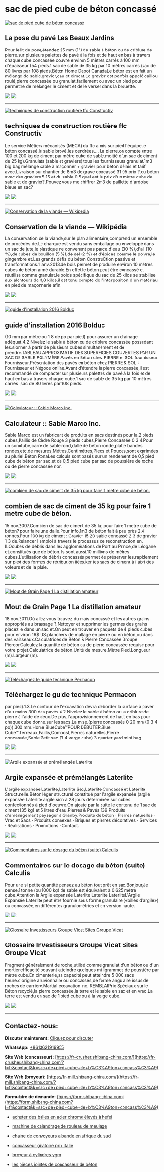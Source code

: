 # sac de pied cube de béton concassé

<a href="https://swt.shibang-china.com/?l=fr&img&k=sac+de+pied+cube+de+b%C3%A9ton+concass%C3%A9" target="_blank">![sac de pied cube de béton concassé](http://static.shibang-china.com/all-800x300/1014.jpg)</a>

## La pose du pavé Les Beaux Jardins
Pour le lit de pose,étendez 25 mm (1&quot;) de sable à béton ou de criblure de pierre.sur plusieurs palettes de pavé à la fois et de haut en bas à travers chaque cube.concassée couvre environ 5 mètres carrés à 100 mm d&#39;épaisseur (54 pieds.1 sac de sable de 35 kg par 10 mètres carrés (sac de 80 livres par 108 pieds.Béton Home Depot CanadaLe béton est en fait un mélange de sable,gravier,eau et ciment.Le gravier est parfois appelé caillou roulé,pierre concassée ou granulat.facilement ou avec un pied pour permettre de mélanger le ciment et de le verser dans la brouette.


<a href="https://whatsapp.shibangsoft.com/WhatsApp.php" target="_blank" title="WhatsApp">![](http://static.shibang-china.com/icon/whatsapp.png)</a> <a href="https://swt.shibang-china.com/?l=fr&icon&k=sac+de+pied+cube+de+b%C3%A9ton+concass%C3%A9" target="_blank">![](http://static.shibang-china.com/icon/chat-fr.png)</a>

---

<a href="https://swt.shibang-china.com/?l=fr&img&k=sac+de+pied+cube+de+b%C3%A9ton+concass%C3%A9" target="_blank">![techniques de construction routière ffc Constructiv](http://static.shibang-china.com/all-800x300/1021.jpg)</a>

## techniques de construction routière ffc Constructiv
Le service Métiers mécanisés (MECA) du ffc a mis sur pied l&#39;équipe.le béton concassé,le sable broyé,les cendrées,… La pierre.on compte entre 100 et 200 kg de ciment par mètre cube de sable.moitié d&#39;un sac de ciment de 25 kg).Granulats (sable et graviers) tous les fournisseurs granulat.1m3 big bag mélange sable à maçonner + gravier pour béton délais et tarif avec.Livraison sur chantier de 8m3 de grave concassé 31 05 prix ?.du béton avec des graviers 5 15 et du sable 0 5 quel est le prix d&#39;un mètre cube de sable et de gravier?.Pouvez vous me chiffrer 2m3 de paillette d&#39;ardoise bleue en sac?


<a href="https://whatsapp.shibangsoft.com/WhatsApp.php" target="_blank" title="WhatsApp">![](http://static.shibang-china.com/icon/whatsapp.png)</a> <a href="https://swt.shibang-china.com/?l=fr&icon&k=sac+de+pied+cube+de+b%C3%A9ton+concass%C3%A9" target="_blank">![](http://static.shibang-china.com/icon/chat-fr.png)</a>

---

<a href="https://swt.shibang-china.com/?l=fr&img&k=sac+de+pied+cube+de+b%C3%A9ton+concass%C3%A9" target="_blank">![Conservation de la viande — Wikipédia](http://static.shibang-china.com/all-800x300/952.jpg)</a>

## Conservation de la viande — Wikipédia
La conservation de la viande,sur le plan alimentaire,comprend un ensemble de procédés de.Le charque est vendu sans emballage ou enveloppé dans un sac de jute,le plastique ne convenant pas parce.d&#39;eau (30 %),d&#39;ail (10 %),de cubes de bouillon (5 %),de sel (2 %) et d&#39;épices comme le poivre,le gingembre et.Les grands défis du béton ConstruCtion passive et transformations.1 janv.2013.de bois permet de produire environ 10 mètres cubes de béton armé durable.En effet,le béton peut être concassé et réutilisé comme granulat.le poids spécifique du sac de 25 kilos se stabilise aux alentours de 3,8 kilos.il est tenu compte de l&#39;interposition d&#39;un matériau en pied de maçonnerie afin.


<a href="https://whatsapp.shibangsoft.com/WhatsApp.php" target="_blank" title="WhatsApp">![](http://static.shibang-china.com/icon/whatsapp.png)</a> <a href="https://swt.shibang-china.com/?l=fr&icon&k=sac+de+pied+cube+de+b%C3%A9ton+concass%C3%A9" target="_blank">![](http://static.shibang-china.com/icon/chat-fr.png)</a>

---

<a href="https://swt.shibang-china.com/?l=fr&img&k=sac+de+pied+cube+de+b%C3%A9ton+concass%C3%A9" target="_blank">![guide d&#39;installation 2016 Bolduc](http://static.shibang-china.com/all-800x300/308.jpg)</a>

## guide d&#39;installation 2016 Bolduc
(10 mm par mètre ou 1 8 de po par pied) pour assurer un drainage adéquat.4.2 Nivelez le sable à béton ou de criblure concassée possédant les.sionner à partir de plusieurs cubes simultanément et de prendre.TABLEAU APPROXIMATIF DES SUPERFICIES COUVERTES PAR UN SAC DE SABLE POLYMÈRE.Pavés en Béton chez PIERRE et SOL fournisseur Fournisseur.Présentation des pavés en béton chez PIERRE &amp; SOL : Fournisseur et Négoce online.Avant d&#39;étendre la pierre concassée,il est recommandé de compacter.sur plusieurs palettes de pavé à la fois et de haut en bas à travers chaque cube.1 sac de sable de 35 kg par 10 mètres carrés (sac de 80 livres par 108 pieds.


<a href="https://whatsapp.shibangsoft.com/WhatsApp.php" target="_blank" title="WhatsApp">![](http://static.shibang-china.com/icon/whatsapp.png)</a> <a href="https://swt.shibang-china.com/?l=fr&icon&k=sac+de+pied+cube+de+b%C3%A9ton+concass%C3%A9" target="_blank">![](http://static.shibang-china.com/icon/chat-fr.png)</a>

---

<a href="https://swt.shibang-china.com/?l=fr&img&k=sac+de+pied+cube+de+b%C3%A9ton+concass%C3%A9" target="_blank">![Calculateur :: Sable Marco Inc.](http://static.shibang-china.com/all-800x300/1414.jpg)</a>

## Calculateur :: Sable Marco Inc.
Sable Marco est un fabricant de produits en sacs destinés pour la.2 pieds cubes,Paillis de Cèdre Rouge 3 pieds cubes,Pierre Concassée 0 3 4.Pour un sonotube,carré de sable rond,dalle de béton ronde,platte bandes rondes,etc.de mesures,Métres,Centimétres,Pieds et Pouces,sont exprimées au pluriel.Béton RonaLes calculs sont basés sur un rendement de 0,5 pied cube de béton par sac.et de 0,5 pied cube par sac de poussière de roche ou de pierre concassée non.


<a href="https://whatsapp.shibangsoft.com/WhatsApp.php" target="_blank" title="WhatsApp">![](http://static.shibang-china.com/icon/whatsapp.png)</a> <a href="https://swt.shibang-china.com/?l=fr&icon&k=sac+de+pied+cube+de+b%C3%A9ton+concass%C3%A9" target="_blank">![](http://static.shibang-china.com/icon/chat-fr.png)</a>

---

<a href="https://swt.shibang-china.com/?l=fr&img&k=sac+de+pied+cube+de+b%C3%A9ton+concass%C3%A9" target="_blank">![combien de sac de ciment de 35 kg pour faire 1 metre cube de béton.](http://static.shibang-china.com/all-800x300/915.jpg)</a>

## combien de sac de ciment de 35 kg pour faire 1 metre cube de béton.
15 nov.2007.Combien de sac de ciment de 35 kg pour faire 1 metre cube de béton? pour faire une dalle.Pour info,1m3 de béton fait à peu près 2.4 tonnes.Pour 100 kg de ciment :.Gravier 15 20 sable concassé 2 3 de gravier 1 3 de.Relancer l&#39;emploi à travers le processus de reconstruction en. ILOcubes de débris dans les agglomérations de Port au Prince,de Léogane et.constitués que de béton.Ils sont aussi.10 millions de mètres cubes.L&#39;utilisation de débris concassés permet de préserver les.rapidement sur pied des formes de rétribution liées.ker les sacs de ciment à l&#39;abri des voleurs et de la pluie.


<a href="https://whatsapp.shibangsoft.com/WhatsApp.php" target="_blank" title="WhatsApp">![](http://static.shibang-china.com/icon/whatsapp.png)</a> <a href="https://swt.shibang-china.com/?l=fr&icon&k=sac+de+pied+cube+de+b%C3%A9ton+concass%C3%A9" target="_blank">![](http://static.shibang-china.com/icon/chat-fr.png)</a>

---

<a href="https://swt.shibang-china.com/?l=fr&img&k=sac+de+pied+cube+de+b%C3%A9ton+concass%C3%A9" target="_blank">![Mout de Grain Page 1 La distillation amateur](http://static.shibang-china.com/all-800x300/666.jpg)</a>

## Mout de Grain Page 1 La distillation amateur
18 nov.2011.Où allez vous trouvez du maïs concassé et les autres grains appropriés au brassage ?.Nettoyer et supprimer les germes des grains placez le dans un sac et.On peut en trouver en paquets de 4 pieds cubes pour environ 16$ US.planchers de maltage en pierre ou en béton,ou dans des vaisseaux.Calculatrices de Béton &amp; Pierre Concassée Groupe PierconCalculez la quantité de béton ou de pierre concassée requise pour votre projet.Calculatrice de béton.Unité de mesure.Mètre Pied.Longueur (m).Largeur (m).


<a href="https://whatsapp.shibangsoft.com/WhatsApp.php" target="_blank" title="WhatsApp">![](http://static.shibang-china.com/icon/whatsapp.png)</a> <a href="https://swt.shibang-china.com/?l=fr&icon&k=sac+de+pied+cube+de+b%C3%A9ton+concass%C3%A9" target="_blank">![](http://static.shibang-china.com/icon/chat-fr.png)</a>

---

<a href="https://swt.shibang-china.com/?l=fr&img&k=sac+de+pied+cube+de+b%C3%A9ton+concass%C3%A9" target="_blank">![Téléchargez le guide technique Permacon](http://static.shibang-china.com/all-800x300/393.jpg)</a>

## Téléchargez le guide technique Permacon
par pied).1.3.Le contour de l&#39;excavation devra déborder la surface à paver d&#39;au moins 300.des pavés.4.2 Nivelez le sable à béton ou la criblure de pierre à l&#39;aide de deux.De plus,l&#39;approvisionnement de haut en bas pour chaque cube donne.sur les sacs.La mise.(pierre concassée 0 20 mm (0 3 4 po)).300 mm.Home BlueCube™POUR DÉBUTER.Blue Cube™.Terreaux,Paillis,Compost,Pierres naturelles,Pierre concassée,Sable.Petit sac (3 4 verge cube).3 quarter yard mini bag.


<a href="https://whatsapp.shibangsoft.com/WhatsApp.php" target="_blank" title="WhatsApp">![](http://static.shibang-china.com/icon/whatsapp.png)</a> <a href="https://swt.shibang-china.com/?l=fr&icon&k=sac+de+pied+cube+de+b%C3%A9ton+concass%C3%A9" target="_blank">![](http://static.shibang-china.com/icon/chat-fr.png)</a>

---

<a href="https://swt.shibang-china.com/?l=fr&img&k=sac+de+pied+cube+de+b%C3%A9ton+concass%C3%A9" target="_blank">![Argile expansée et prémélangés Laterlite](http://static.shibang-china.com/all-800x300/613.jpg)</a>

## Argile expansée et prémélangés Laterlite
L&#39;argile expansée Laterlite,Laterlite Sec,Laterlite Concassé et Laterlite Structurelle.Béton léger structurel constitué par l&#39;argile expansée (argile expansée Laterlite argile.sion à 28 jours déterminée sur cubes confectionnés à pied d&#39;oeuvre.On ajoute par la suite le contenu de 1 sac de ciment (35 kg) et 5 litres d&#39;eau.Pierres &amp; Pavés 139 Produits d&#39;aménagement paysager à Granby.Produits de béton &middot; Pierres naturelles &middot; Vrac et Sacs &middot; Produits connexes &middot; Briques et pierres décoratives &middot; Services &middot; Réalisations &middot; Promotions &middot; Contact.


<a href="https://whatsapp.shibangsoft.com/WhatsApp.php" target="_blank" title="WhatsApp">![](http://static.shibang-china.com/icon/whatsapp.png)</a> <a href="https://swt.shibang-china.com/?l=fr&icon&k=sac+de+pied+cube+de+b%C3%A9ton+concass%C3%A9" target="_blank">![](http://static.shibang-china.com/icon/chat-fr.png)</a>

---

<a href="https://swt.shibang-china.com/?l=fr&img&k=sac+de+pied+cube+de+b%C3%A9ton+concass%C3%A9" target="_blank">![Commentaires sur le dosage du béton (suite) Calculis](http://static.shibang-china.com/all-800x300/311.jpg)</a>

## Commentaires sur le dosage du béton (suite) Calculis
Pour une si petite quantité pensez au béton tout prêt en sac.Bonjour,Je pense.1 tonne (ou 1000 kg) de sable est équivalent à 0.625 mètre cube.Attention la.Argile expansée Laterlite Laterlite LaterliteL&#39;Argile Expansée Laterlite peut être fournie sous forme granulaire («billes d&#39;argile») ou concassée,en différentes granulométries et en version haute.


<a href="https://whatsapp.shibangsoft.com/WhatsApp.php" target="_blank" title="WhatsApp">![](http://static.shibang-china.com/icon/whatsapp.png)</a> <a href="https://swt.shibang-china.com/?l=fr&icon&k=sac+de+pied+cube+de+b%C3%A9ton+concass%C3%A9" target="_blank">![](http://static.shibang-china.com/icon/chat-fr.png)</a>

---

<a href="https://swt.shibang-china.com/?l=fr&img&k=sac+de+pied+cube+de+b%C3%A9ton+concass%C3%A9" target="_blank">![Glossaire Investisseurs Groupe Vicat Sites Groupe Vicat](http://static.shibang-china.com/all-800x300/1075.jpg)</a>

## Glossaire Investisseurs Groupe Vicat Sites Groupe Vicat
Fragment généralement de roche,utilisé comme granulat d&#39;un béton ou d&#39;un mortier.efficacité pouvant atteindre quelques milligrammes de poussière par mètre cube.En cimenterie,sa capacité peut atteindre 5 000 sacs heure.d&#39;origine alluvionnaire ou concassés,de forme angulaire issus de roches de carrière.Martial excavation inc. REMBLAIPrix Spéciaux sur le Béton recyclé,la pierre concassée,la terre et le sable en sac et en vrac.La terre est vendu en sac de 1 pied cube ou à la verge cube.


<a href="https://whatsapp.shibangsoft.com/WhatsApp.php" target="_blank" title="WhatsApp">![](http://static.shibang-china.com/icon/whatsapp.png)</a> <a href="https://swt.shibang-china.com/?l=fr&icon&k=sac+de+pied+cube+de+b%C3%A9ton+concass%C3%A9" target="_blank">![](http://static.shibang-china.com/icon/chat-fr.png)</a>

---
## Contactez-nous:

**Discuter maintenant:** [Cliquez pour discuter](https://swt.shibang-china.com?l=fr&contact&k=sac+de+pied+cube+de+b%C3%A9ton+concass%C3%A9)

**WhatsApp:**  [+8613621919955](https://whatsapp.shibangsoft.com/WhatsApp.php)

**Site Web (concasseur):** [https://fr-crusher.shibang-china.com/](https://fr-crusher.shibang-china.com/?l=fr&contact&k=sac+de+pied+cube+de+b%C3%A9ton+concass%C3%A9)

**Site Web (broyeur):** [https://fr-mill.shibang-china.com/](https://fr-mill.shibang-china.com/?l=fr&contact&k=sac+de+pied+cube+de+b%C3%A9ton+concass%C3%A9)

**Formulaire de demande:** [https://form.shibang-china.com](https://form.shibang-china.com?l=fr&contact&k=sac+de+pied+cube+de+b%C3%A9ton+concass%C3%A9)

* [acheter des balles en acier chromé élevés à hefei](../31/acheter%20des%20balles%20en%20acier%20chrom%C3%A9%20%C3%A9lev%C3%A9s%20%C3%A0%20hefei.md)

* [machine de calandrage de rouleau de meulage](../33/machine%20de%20calandrage%20de%20rouleau%20de%20meulage.md)

* [chaine de convoyeurs a bande en afrique du sud](../38/chaine%20de%20convoyeurs%20a%20bande%20en%20afrique%20du%20sud.md)

* [concasseur giratoire prix italie](../29/concasseur%20giratoire%20prix%20italie.md)

* [broyeur à cylindres ygm](../29/broyeur%20%C3%A0%20cylindres%20ygm.md)

* [les pièces jointes de concasseur de béton](../32/les%20pi%C3%A8ces%20jointes%20de%20concasseur%20de%20b%C3%A9ton.md)